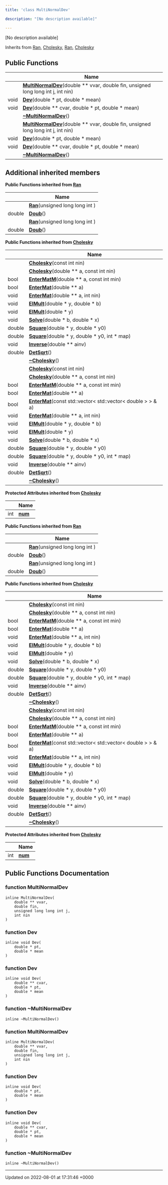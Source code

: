 ```yaml
---
title: 'class MultiNormalDev'

description: "[No description available]"

---
```









[No description available]

Inherits from [Ran](/documentation/code/gambit_sphinxclasses/classran/), [Cholesky](/documentation/code/gambit_sphinxclasses/classcholesky/), [Ran](/documentation/code/gambit_sphinxclasses/classran/), [Cholesky](/documentation/code/gambit_sphinxclasses/classcholesky/)

## Public Functions

|                | Name           |
| -------------- | -------------- |
| | **[MultiNormalDev](/documentation/code/gambit_sphinxclasses/classmultinormaldev/#function-multinormaldev)**(double ** vvar, double fin, unsigned long long int j, int nin) |
| void | **[Dev](/documentation/code/gambit_sphinxclasses/classmultinormaldev/#function-dev)**(double * pt, double * mean) |
| void | **[Dev](/documentation/code/gambit_sphinxclasses/classmultinormaldev/#function-dev)**(double ** cvar, double * pt, double * mean) |
| | **[~MultiNormalDev](/documentation/code/gambit_sphinxclasses/classmultinormaldev/#function-~multinormaldev)**() |
| | **[MultiNormalDev](/documentation/code/gambit_sphinxclasses/classmultinormaldev/#function-multinormaldev)**(double ** vvar, double fin, unsigned long long int j, int nin) |
| void | **[Dev](/documentation/code/gambit_sphinxclasses/classmultinormaldev/#function-dev)**(double * pt, double * mean) |
| void | **[Dev](/documentation/code/gambit_sphinxclasses/classmultinormaldev/#function-dev)**(double ** cvar, double * pt, double * mean) |
| | **[~MultiNormalDev](/documentation/code/gambit_sphinxclasses/classmultinormaldev/#function-~multinormaldev)**() |

## Additional inherited members

**Public Functions inherited from [Ran](/documentation/code/gambit_sphinxclasses/classran/)**

|                | Name           |
| -------------- | -------------- |
| | **[Ran](/documentation/code/gambit_sphinxclasses/classran/#function-ran)**(unsigned long long int ) |
| double | **[Doub](/documentation/code/gambit_sphinxclasses/classran/#function-doub)**() |
| | **[Ran](/documentation/code/gambit_sphinxclasses/classran/#function-ran)**(unsigned long long int ) |
| double | **[Doub](/documentation/code/gambit_sphinxclasses/classran/#function-doub)**() |

**Public Functions inherited from [Cholesky](/documentation/code/gambit_sphinxclasses/classcholesky/)**

|                | Name           |
| -------------- | -------------- |
| | **[Cholesky](/documentation/code/gambit_sphinxclasses/classcholesky/#function-cholesky)**(const int nin) |
| | **[Cholesky](/documentation/code/gambit_sphinxclasses/classcholesky/#function-cholesky)**(double ** a, const int nin) |
| bool | **[EnterMatM](/documentation/code/gambit_sphinxclasses/classcholesky/#function-entermatm)**(double ** a, const int min) |
| bool | **[EnterMat](/documentation/code/gambit_sphinxclasses/classcholesky/#function-entermat)**(double ** a) |
| void | **[EnterMat](/documentation/code/gambit_sphinxclasses/classcholesky/#function-entermat)**(double ** a, int nin) |
| void | **[ElMult](/documentation/code/gambit_sphinxclasses/classcholesky/#function-elmult)**(double * y, double * b) |
| void | **[ElMult](/documentation/code/gambit_sphinxclasses/classcholesky/#function-elmult)**(double * y) |
| void | **[Solve](/documentation/code/gambit_sphinxclasses/classcholesky/#function-solve)**(double * b, double * x) |
| double | **[Square](/documentation/code/gambit_sphinxclasses/classcholesky/#function-square)**(double * y, double * y0) |
| double | **[Square](/documentation/code/gambit_sphinxclasses/classcholesky/#function-square)**(double * y, double * y0, int * map) |
| void | **[Inverse](/documentation/code/gambit_sphinxclasses/classcholesky/#function-inverse)**(double ** ainv) |
| double | **[DetSqrt](/documentation/code/gambit_sphinxclasses/classcholesky/#function-detsqrt)**() |
| | **[~Cholesky](/documentation/code/gambit_sphinxclasses/classcholesky/#function-~cholesky)**() |
| | **[Cholesky](/documentation/code/gambit_sphinxclasses/classcholesky/#function-cholesky)**(const int nin) |
| | **[Cholesky](/documentation/code/gambit_sphinxclasses/classcholesky/#function-cholesky)**(double ** a, const int nin) |
| bool | **[EnterMatM](/documentation/code/gambit_sphinxclasses/classcholesky/#function-entermatm)**(double ** a, const int min) |
| bool | **[EnterMat](/documentation/code/gambit_sphinxclasses/classcholesky/#function-entermat)**(double ** a) |
| bool | **[EnterMat](/documentation/code/gambit_sphinxclasses/classcholesky/#function-entermat)**(const std::vector< std::vector< double > > & a) |
| void | **[EnterMat](/documentation/code/gambit_sphinxclasses/classcholesky/#function-entermat)**(double ** a, int nin) |
| void | **[ElMult](/documentation/code/gambit_sphinxclasses/classcholesky/#function-elmult)**(double * y, double * b) |
| void | **[ElMult](/documentation/code/gambit_sphinxclasses/classcholesky/#function-elmult)**(double * y) |
| void | **[Solve](/documentation/code/gambit_sphinxclasses/classcholesky/#function-solve)**(double * b, double * x) |
| double | **[Square](/documentation/code/gambit_sphinxclasses/classcholesky/#function-square)**(double * y, double * y0) |
| double | **[Square](/documentation/code/gambit_sphinxclasses/classcholesky/#function-square)**(double * y, double * y0, int * map) |
| void | **[Inverse](/documentation/code/gambit_sphinxclasses/classcholesky/#function-inverse)**(double ** ainv) |
| double | **[DetSqrt](/documentation/code/gambit_sphinxclasses/classcholesky/#function-detsqrt)**() |
| | **[~Cholesky](/documentation/code/gambit_sphinxclasses/classcholesky/#function-~cholesky)**() |

**Protected Attributes inherited from [Cholesky](/documentation/code/gambit_sphinxclasses/classcholesky/)**

|                | Name           |
| -------------- | -------------- |
| int | **[num](/documentation/code/gambit_sphinxclasses/classcholesky/#variable-num)**  |

**Public Functions inherited from [Ran](/documentation/code/gambit_sphinxclasses/classran/)**

|                | Name           |
| -------------- | -------------- |
| | **[Ran](/documentation/code/gambit_sphinxclasses/classran/#function-ran)**(unsigned long long int ) |
| double | **[Doub](/documentation/code/gambit_sphinxclasses/classran/#function-doub)**() |
| | **[Ran](/documentation/code/gambit_sphinxclasses/classran/#function-ran)**(unsigned long long int ) |
| double | **[Doub](/documentation/code/gambit_sphinxclasses/classran/#function-doub)**() |

**Public Functions inherited from [Cholesky](/documentation/code/gambit_sphinxclasses/classcholesky/)**

|                | Name           |
| -------------- | -------------- |
| | **[Cholesky](/documentation/code/gambit_sphinxclasses/classcholesky/#function-cholesky)**(const int nin) |
| | **[Cholesky](/documentation/code/gambit_sphinxclasses/classcholesky/#function-cholesky)**(double ** a, const int nin) |
| bool | **[EnterMatM](/documentation/code/gambit_sphinxclasses/classcholesky/#function-entermatm)**(double ** a, const int min) |
| bool | **[EnterMat](/documentation/code/gambit_sphinxclasses/classcholesky/#function-entermat)**(double ** a) |
| void | **[EnterMat](/documentation/code/gambit_sphinxclasses/classcholesky/#function-entermat)**(double ** a, int nin) |
| void | **[ElMult](/documentation/code/gambit_sphinxclasses/classcholesky/#function-elmult)**(double * y, double * b) |
| void | **[ElMult](/documentation/code/gambit_sphinxclasses/classcholesky/#function-elmult)**(double * y) |
| void | **[Solve](/documentation/code/gambit_sphinxclasses/classcholesky/#function-solve)**(double * b, double * x) |
| double | **[Square](/documentation/code/gambit_sphinxclasses/classcholesky/#function-square)**(double * y, double * y0) |
| double | **[Square](/documentation/code/gambit_sphinxclasses/classcholesky/#function-square)**(double * y, double * y0, int * map) |
| void | **[Inverse](/documentation/code/gambit_sphinxclasses/classcholesky/#function-inverse)**(double ** ainv) |
| double | **[DetSqrt](/documentation/code/gambit_sphinxclasses/classcholesky/#function-detsqrt)**() |
| | **[~Cholesky](/documentation/code/gambit_sphinxclasses/classcholesky/#function-~cholesky)**() |
| | **[Cholesky](/documentation/code/gambit_sphinxclasses/classcholesky/#function-cholesky)**(const int nin) |
| | **[Cholesky](/documentation/code/gambit_sphinxclasses/classcholesky/#function-cholesky)**(double ** a, const int nin) |
| bool | **[EnterMatM](/documentation/code/gambit_sphinxclasses/classcholesky/#function-entermatm)**(double ** a, const int min) |
| bool | **[EnterMat](/documentation/code/gambit_sphinxclasses/classcholesky/#function-entermat)**(double ** a) |
| bool | **[EnterMat](/documentation/code/gambit_sphinxclasses/classcholesky/#function-entermat)**(const std::vector< std::vector< double > > & a) |
| void | **[EnterMat](/documentation/code/gambit_sphinxclasses/classcholesky/#function-entermat)**(double ** a, int nin) |
| void | **[ElMult](/documentation/code/gambit_sphinxclasses/classcholesky/#function-elmult)**(double * y, double * b) |
| void | **[ElMult](/documentation/code/gambit_sphinxclasses/classcholesky/#function-elmult)**(double * y) |
| void | **[Solve](/documentation/code/gambit_sphinxclasses/classcholesky/#function-solve)**(double * b, double * x) |
| double | **[Square](/documentation/code/gambit_sphinxclasses/classcholesky/#function-square)**(double * y, double * y0) |
| double | **[Square](/documentation/code/gambit_sphinxclasses/classcholesky/#function-square)**(double * y, double * y0, int * map) |
| void | **[Inverse](/documentation/code/gambit_sphinxclasses/classcholesky/#function-inverse)**(double ** ainv) |
| double | **[DetSqrt](/documentation/code/gambit_sphinxclasses/classcholesky/#function-detsqrt)**() |
| | **[~Cholesky](/documentation/code/gambit_sphinxclasses/classcholesky/#function-~cholesky)**() |

**Protected Attributes inherited from [Cholesky](/documentation/code/gambit_sphinxclasses/classcholesky/)**

|                | Name           |
| -------------- | -------------- |
| int | **[num](/documentation/code/gambit_sphinxclasses/classcholesky/#variable-num)**  |


## Public Functions Documentation

### function MultiNormalDev

```
inline MultiNormalDev(
    double ** vvar,
    double fin,
    unsigned long long int j,
    int nin
)
```


### function Dev

```
inline void Dev(
    double * pt,
    double * mean
)
```


### function Dev

```
inline void Dev(
    double ** cvar,
    double * pt,
    double * mean
)
```


### function ~MultiNormalDev

```
inline ~MultiNormalDev()
```


### function MultiNormalDev

```
inline MultiNormalDev(
    double ** vvar,
    double fin,
    unsigned long long int j,
    int nin
)
```


### function Dev

```
inline void Dev(
    double * pt,
    double * mean
)
```


### function Dev

```
inline void Dev(
    double ** cvar,
    double * pt,
    double * mean
)
```


### function ~MultiNormalDev

```
inline ~MultiNormalDev()
```


-------------------------------

Updated on 2022-08-01 at 17:31:46 +0000